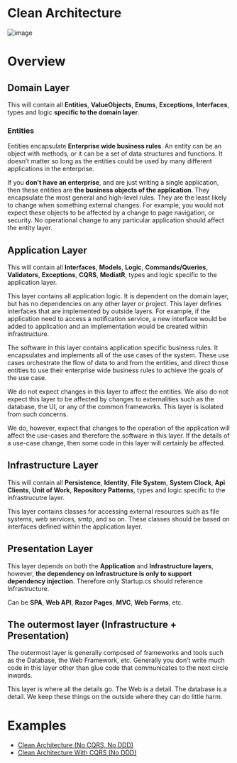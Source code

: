 # Clean Architecture

![image](https://user-images.githubusercontent.com/34960418/205628894-ed445a14-203a-4fe0-a603-93bcd1a2f9b4.png)


# Overview

## Domain Layer

This will contain all **Entities**, **ValueObjects**, **Enums**, **Exceptions**, **Interfaces**, types and logic **specific to the domain layer**.

### Entities

Entities encapsulate **Enterprise wide business rules**. An entity can be an object with methods, or it can be a set of data structures and functions. It doesn’t matter so long as the entities could be used by many different applications in the enterprise.

If you **don’t have an enterprise**, and are just writing a single application, then these entities are **the business objects of the application**. They encapsulate the most general and high-level rules. They are the least likely to change when something external changes. For example, you would not expect these objects to be affected by a change to page navigation, or security. No operational change to any particular application should affect the entity layer.


## Application Layer

This will contain all **Interfaces**, **Models**, **Logic**, **Commands/Queries**, **Validators**, **Exceptions**, **CQRS**, **MediatR**, types and logic specific to the application layer.

This layer contains all application logic. It is dependent on the domain layer, but has no dependencies on any other layer or project. This layer defines interfaces that are implemented by outside layers. For example, if the application need to access a notification service, a new interface would be added to application and an implementation would be created within infrastructure.

The software in this layer contains application specific business rules. It encapsulates and implements all of the use cases of the system. These use cases orchestrate the flow of data to and from the entities, and direct those entities to use their enterprise wide business rules to achieve the goals of the use case.

We do not expect changes in this layer to affect the entities. We also do not expect this layer to be affected by changes to externalities such as the database, the UI, or any of the common frameworks. This layer is isolated from such concerns.

We do, however, expect that changes to the operation of the application will affect the use-cases and therefore the software in this layer. If the details of a use-case change, then some code in this layer will certainly be affected.


## Infrastructure Layer

This will contain all **Persistence**, **Identity**, **File System**, **System Clock**, **Api Clients**, **Unit of Work**, **Repository Patterns**, types and logic specific to the infrastrucutre layer.

This layer contains classes for accessing external resources such as file systems, web services, smtp, and so on. These classes should be based on interfaces defined within the application layer.


## Presentation Layer

This layer depends on both the **Application** and **Infrastructure layers**, however, **the dependency on Infrastructure is only to support dependency injection**. Therefore only Startup.cs should reference Infrastructure.

Can be **SPA**, **Web API**, **Razor Pages**, **MVC**, **Web Forms**, etc.


## The outermost layer (Infrastructure + Presentation)

The outermost layer is generally composed of frameworks and tools such as the Database, the Web Framework, etc. Generally you don’t write much code in this layer other than glue code that communicates to the next circle inwards.

This layer is where all the details go. The Web is a detail. The database is a detail. We keep these things on the outside where they can do little harm.


# Examples

- [Clean Architecture (No CQRS, No DDD)](https://github.com/pirocorp/Simple-Clean-Architecture/tree/simple-clean-architecture-no-cqrs-no-ddd)
- [Clean Architecture With CQRS (No DDD)](https://github.com/pirocorp/Simple-Clean-Architecture/tree/simple-clean-architecture-with-cqrs-no-ddd)


